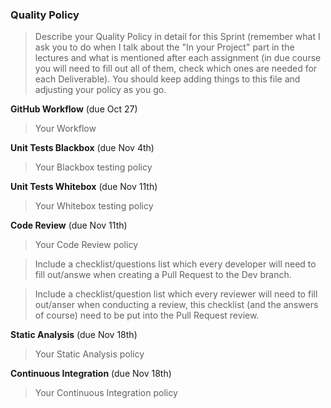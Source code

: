 ### Quality Policy
> Describe your Quality Policy in detail for this Sprint (remember what I ask you to do when I talk about the "In your Project" part in the lectures and what is mentioned after each assignment (in due course you will need to fill out all of them, check which ones are needed for each Deliverable). You should keep adding things to this file and adjusting your policy as you go.

**GitHub Workflow** (due Oct 27)
  > Your Workflow

**Unit Tests Blackbox** (due Nov 4th)
  > Your Blackbox testing policy 

 **Unit Tests Whitebox** (due Nov 11th)
  > Your Whitebox testing policy 

**Code Review** (due Nov 11th)
  > Your Code Review policy   

  > Include a checklist/questions list which every developer will need to fill out/answe when creating a Pull Request to the Dev branch. 

  > Include a checklist/question list which every reviewer will need to fill out/anser when conducting a review, this checklist (and the answers of course) need to be put into the Pull Request review.

**Static Analysis**  (due Nov 18th)
  > Your Static Analysis policy   

**Continuous Integration**  (due Nov 18th)
  > Your Continuous Integration policy
